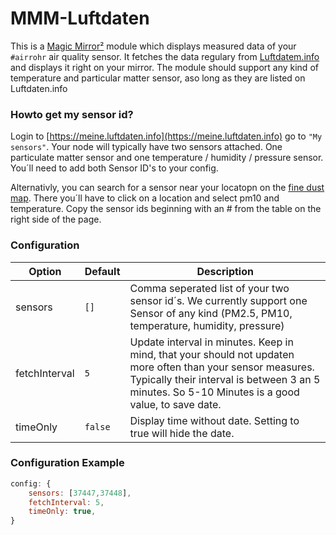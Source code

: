 # MMM-Luftdaten

This is a [Magic Mirror²](https://magicmirror.builders/) module which displays measured data of your `#airrohr` air quality sensor. It fetches the data regulary from [Luftdatem.info](https://luftdaten.info/) and displays it right on your mirror. The module should support any kind of temperature and particular matter sensor, aso long as they are listed on Luftdaten.info

### Howto get my sensor id?

Login to [https://meine.luftdaten.info](https://meine.luftdaten.info) go to `"My sensors"`.
Your node will typically have two sensors attached. One particulate matter sensor and one temperature / humidity / pressure sensor. You´ll need to add both Sensor ID's to your config.

Alternativly, you can search for a sensor near your locatopn on the [fine dust map](https://maps.luftdaten.info/). There you´ll have to click on a location and select pm10 and temperature. Copy the sensor ids beginning with an # from the table on the right side of the page.

### Configuration

| Option      | Default         | Description
| ------------|---------------- | -----------
| sensors | `[]` | Comma seperated list of your two sensor id´s. We currently support one Sensor of any kind (PM2.5, PM10, temperature, humidity, pressure)
| fetchInterval | `5` | Update interval in minutes. Keep in mind, that your should not updaten more often than your sensor measures. Typically their interval is between 3 an 5 minutes. So 5-10 Minutes is a good value, to save date.
| timeOnly | `false` | Display time without date. Setting to true will hide the date.

### Configuration Example
````javascript
config: {
	sensors: [37447,37448],
	fetchInterval: 5,
	timeOnly: true,
}
````
